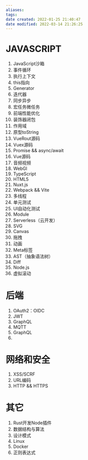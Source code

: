 ```yaml
---
aliases: 
tags: 
date created: 2022-01-25 21:40:47
date modified: 2022-03-14 21:26:25
---
```


# JAVASCRIPT

1. JavaScript沙箱
2. 事件循环
3. 执行上下文
4. this指向
5. Generator
6. 迭代器
7. 同步异步
8. 宏任务微任务
9. 前端性能优化
10. 装饰器闭包
11. 作用域
12. 原型toString
13. VueRout源码
14. Vuex源码
15. Promise && async/await
16. Vue源码
17. 音频视频
18. WebGl
19. TypeScript
20. HTML5
21. Nuxt.js
22. Webpack && Vite
23. 多线程
24. 单元测试
25. UI自动化测试
26. Module
27. Serverless（云开发）
28. SVG
29. Canvas
30. 拖拽
31. 动画
32. Meta标签
33. AST（抽象语法树）
34. Diff
35. Node.js
36. 虚拟滚动

# 后端

1. OAuth2：OIDC 
2. JWT
3. GraphQL
4. MQTT
5. GraphQL
6. 

# 网络和安全

1. XSS/SCRF
2. URL编码
3. HTTP && HTTPS

# 其它

1. Rust开发Node插件
2. 数据结构与算法
3. 设计模式
4. Linux
5. Docker
6. 正则表达式
